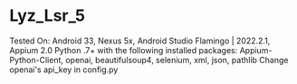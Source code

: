 # Lyz_Lsr_5
Tested On: Android 33, Nexus 5x, Android Studio Flamingo | 2022.2.1, Appium 2.0
Python .7+ with the following installed packages: Appium-Python-Client, openai, beautifulsoup4, selenium, xml, json, pathlib
Change openai's api_key in config.py
